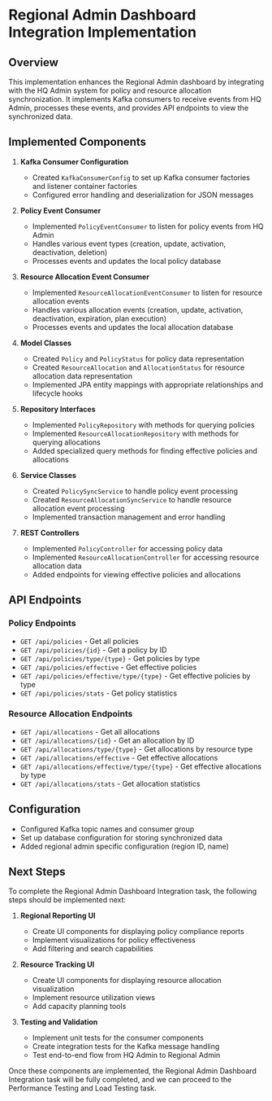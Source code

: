 # Regional Admin Dashboard Integration Implementation

## Overview

This implementation enhances the Regional Admin dashboard by integrating with the HQ Admin system for policy and resource allocation synchronization. It implements Kafka consumers to receive events from HQ Admin, processes these events, and provides API endpoints to view the synchronized data.

## Implemented Components

1. **Kafka Consumer Configuration**
   - Created `KafkaConsumerConfig` to set up Kafka consumer factories and listener container factories
   - Configured error handling and deserialization for JSON messages

2. **Policy Event Consumer**
   - Implemented `PolicyEventConsumer` to listen for policy events from HQ Admin
   - Handles various event types (creation, update, activation, deactivation, deletion)
   - Processes events and updates the local policy database

3. **Resource Allocation Event Consumer**
   - Implemented `ResourceAllocationEventConsumer` to listen for resource allocation events
   - Handles various allocation events (creation, update, activation, deactivation, expiration, plan execution)
   - Processes events and updates the local allocation database

4. **Model Classes**
   - Created `Policy` and `PolicyStatus` for policy data representation
   - Created `ResourceAllocation` and `AllocationStatus` for resource allocation data representation
   - Implemented JPA entity mappings with appropriate relationships and lifecycle hooks

5. **Repository Interfaces**
   - Implemented `PolicyRepository` with methods for querying policies
   - Implemented `ResourceAllocationRepository` with methods for querying allocations
   - Added specialized query methods for finding effective policies and allocations

6. **Service Classes**
   - Created `PolicySyncService` to handle policy event processing
   - Created `ResourceAllocationSyncService` to handle resource allocation event processing
   - Implemented transaction management and error handling

7. **REST Controllers**
   - Implemented `PolicyController` for accessing policy data
   - Implemented `ResourceAllocationController` for accessing resource allocation data
   - Added endpoints for viewing effective policies and allocations

## API Endpoints

### Policy Endpoints
- `GET /api/policies` - Get all policies
- `GET /api/policies/{id}` - Get a policy by ID
- `GET /api/policies/type/{type}` - Get policies by type
- `GET /api/policies/effective` - Get effective policies
- `GET /api/policies/effective/type/{type}` - Get effective policies by type
- `GET /api/policies/stats` - Get policy statistics

### Resource Allocation Endpoints
- `GET /api/allocations` - Get all allocations
- `GET /api/allocations/{id}` - Get an allocation by ID
- `GET /api/allocations/type/{type}` - Get allocations by resource type
- `GET /api/allocations/effective` - Get effective allocations
- `GET /api/allocations/effective/type/{type}` - Get effective allocations by type
- `GET /api/allocations/stats` - Get allocation statistics

## Configuration

- Configured Kafka topic names and consumer group
- Set up database configuration for storing synchronized data
- Added regional admin specific configuration (region ID, name)

## Next Steps

To complete the Regional Admin Dashboard Integration task, the following steps should be implemented next:

1. **Regional Reporting UI**
   - Create UI components for displaying policy compliance reports
   - Implement visualizations for policy effectiveness
   - Add filtering and search capabilities

2. **Resource Tracking UI**
   - Create UI components for displaying resource allocation visualization
   - Implement resource utilization views
   - Add capacity planning tools

3. **Testing and Validation**
   - Implement unit tests for the consumer components
   - Create integration tests for the Kafka message handling
   - Test end-to-end flow from HQ Admin to Regional Admin

Once these components are implemented, the Regional Admin Dashboard Integration task will be fully completed, and we can proceed to the Performance Testing and Load Testing task.
